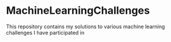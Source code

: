 # MachineLearningChallenges
This repository contains my solutions to various machine learning challenges I have participated in

